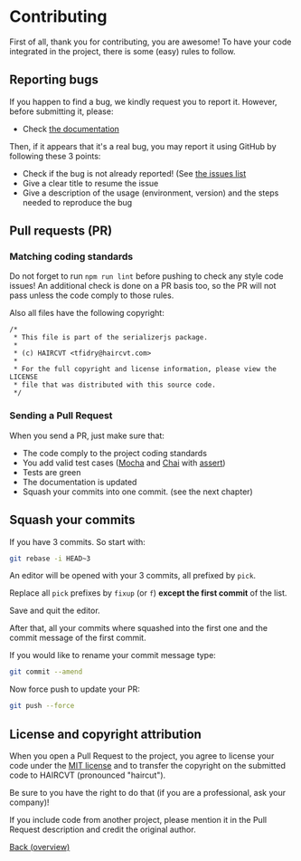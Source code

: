 # Contributing

First of all, thank you for contributing, you are awesome! To have your code integrated in the project, there is some
(easy) rules to follow.


## Reporting bugs

If you happen to find a bug, we kindly request you to report it. However, before submitting it, please:

  * Check [the documentation](README.md)

Then, if it appears that it's a real bug, you may report it using GitHub by following these 3 points:

  * Check if the bug is not already reported! (See [the issues list][1]
  * Give a clear title to resume the issue
  * Give a description of the usage (environment, version) and the steps needed to reproduce the bug


## Pull requests (PR)

### Matching coding standards

Do not forget to run `npm run lint` before pushing to check any style code issues! An additional check is done on a PR
basis too, so the PR will not pass unless the code comply to those rules.

Also all files have the following copyright:

```
/*
 * This file is part of the serializerjs package.
 *
 * (c) HAIRCVT <tfidry@haircvt.com>
 *
 * For the full copyright and license information, please view the LICENSE
 * file that was distributed with this source code.
 */
```

### Sending a Pull Request

When you send a PR, just make sure that:

* The code comply to the project coding standards
* You add valid test cases ([Mocha][2] and [Chai][3] with [assert][4])
* Tests are green
* The documentation is updated
* Squash your commits into one commit. (see the next chapter)


## Squash your commits

If you have 3 commits. So start with:

```bash
git rebase -i HEAD~3
```

An editor will be opened with your 3 commits, all prefixed by `pick`.

Replace all `pick` prefixes by `fixup` (or `f`) **except the first commit** of the list.

Save and quit the editor.

After that, all your commits where squashed into the first one and the commit message of the first commit.

If you would like to rename your commit message type:

```bash
git commit --amend
```

Now force push to update your PR:

```bash
git push --force
```

## License and copyright attribution

When you open a Pull Request to the project, you agree to license your code under the [MIT license](LICENSE)
and to transfer the copyright on the submitted code to HAIRCVT (pronounced "haircut").

Be sure to you have the right to do that (if you are a professional, ask your company)!

If you include code from another project, please mention it in the Pull Request description and credit the original author.

[Back (overview)](https://github.com/haircvt/serializerjs/manual/overview.html)

[1]: https://github.com/haircvt/serializerjs/issues
[2]: https://mochajs.org/
[3]: http://chaijs.com/
[4]: http://chaijs.com/api/assert/
